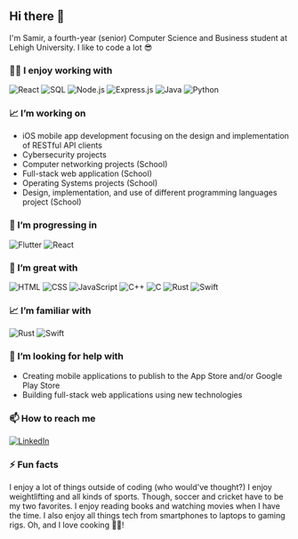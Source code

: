 ## Hi there 👋

I'm Samir, a fourth-year (senior) Computer Science and Business student at Lehigh University. I like to code a lot 😎

### 👨‍💻 I enjoy working with

<div display="flex">
  <img src="https://img.shields.io/badge/react-%2320232a.svg?style=for-the-badge&logo=react&logoColor=%2361DAFB" alt="React"/>
<img src="https://img.shields.io/badge/SQL-%23316192.svg?style=for-the-badge&logo=sql&logoColor=white" alt="SQL"/>
  <img src="https://img.shields.io/badge/Node.js-%23339933.svg?style=for-the-badge&logo=node.js&logoColor=white" alt="Node.js"/>
  <img src="https://img.shields.io/badge/Express.js-%23404d59.svg?style=for-the-badge" alt="Express.js"/>
  <img src="https://img.shields.io/badge/Java-%23ED8B00.svg?style=for-the-badge&logo=java&logoColor=white" alt="Java"/>
<img src="https://img.shields.io/badge/Python-%233776AB.svg?style=for-the-badge&logo=python&logoColor=white" alt="Python"/>
</div>

### 📈 I’m working on

- iOS mobile app development focusing on the design and implementation of RESTful API clients
- Cybersecurity projects
- Computer networking projects (School)
- Full-stack web application (School)
- Operating Systems projects (School)
- Design, implementation, and use of different programming languages project (School)

### 🌱 I’m progressing in

<div display="flex">
    <img src="https://img.shields.io/badge/Flutter-%2302569B.svg?style=for-the-badge&logo=flutter&logoColor=white" alt="Flutter"/>
    <img src="https://img.shields.io/badge/React-%2361DAFB.svg?style=for-the-badge&logo=react&logoColor=black" alt="React"/>
</div>

### 🌳 I’m great with

<div display="flex">
    <img src="https://img.shields.io/badge/HTML5-%23E34F26.svg?style=for-the-badge&logo=html5&logoColor=white" alt="HTML"/>
    <img src="https://img.shields.io/badge/css3-%231572B6.svg?style=for-the-badge&logo=css3&logoColor=white" alt="CSS"/>
    <img src="https://img.shields.io/badge/JavaScript-%23F7DF1E.svg?style=for-the-badge&logo=javascript&logoColor=black" alt="JavaScript"/>
  <img src="https://img.shields.io/badge/C++-%2300599C.svg?style=for-the-badge&logo=c%2B%2B&logoColor=white" alt="C++"/>
    <img src="https://img.shields.io/badge/C-%2300599C.svg?style=for-the-badge&logo=c&logoColor=white" alt="C"/>
    <img src="https://img.shields.io/badge/Rust-%23000000.svg?style=for-the-badge&logo=rust&logoColor=white" alt="Rust"/>
  <img src="https://img.shields.io/badge/Swift-%23FA7343.svg?style=for-the-badge&logo=swift&logoColor=white" alt="Swift"/>
</div>

### 📈 I’m familiar with

<div display="flex">
    <img src="https://img.shields.io/badge/Rust-%23000000.svg?style=for-the-badge&logo=rust&logoColor=white" alt="Rust"/>
  <img src="https://img.shields.io/badge/Swift-%23FA7343.svg?style=for-the-badge&logo=swift&logoColor=white" alt="Swift"/>
</div>

### 🤔 I’m looking for help with

- Creating mobile applications to publish to the App Store and/or Google Play Store
- Building full-stack web applications using new technologies

### 📫 How to reach me

<div display="flex">
  <a href="https://www.linkedin.com/in/samir-hassan1/">
    <img src="https://img.shields.io/badge/linkedin-%230077B5.svg?style=for-the-badge&logo=linkedin&logoColor=white" alt="LinkedIn"/>
  </a>
</div>

### ⚡ Fun facts

I enjoy a lot of things outside of coding (who would've thought?) I enjoy weightlifting and all kinds of sports. Though, soccer and cricket have to be my two favorites. I enjoy reading books and watching movies when I have the time. I also enjoy all things tech from smartphones to laptops to gaming rigs. Oh, and I love cooking 🧑‍🍳!
